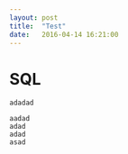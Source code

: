 ```yaml
---
layout: post
title:  "Test"
date:   2016-04-14 16:21:00
---
```


# SQL
    adadad

    aadad
    adad
    adad
    asad

